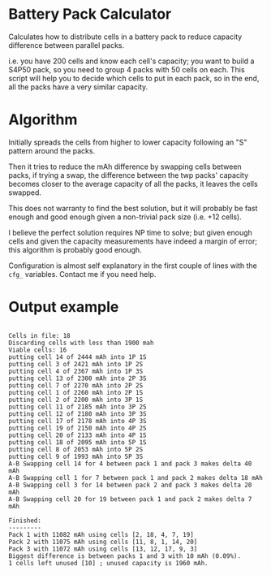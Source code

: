 # Battery Pack Calculator
Calculates how to distribute cells in a battery pack to reduce capacity difference between parallel packs.

i.e. you have 200 cells and know each cell's capacity; you want to build a S4P50 pack, so you need to
group 4 packs with 50 cells on each. This script will help you to decide which cells to put in each pack, 
so in the end, all the packs have a very similar capacity.

# Algorithm

Initially spreads the cells from higher to lower capacity following an "S" pattern around the packs.

Then it tries to reduce the mAh difference by swapping cells between packs, if trying a swap, the difference between 
the twp packs' capacity becomes closer to the average capacity of all the packs, it leaves the cells swapped.

This does not warranty to find the best solution, but it will probably be fast enough and good enough given a
non-trivial pack size (i.e. +12 cells).
 
I believe the perfect solution requires NP time to solve; but given enough cells and given the capacity measurements
have indeed a margin of error; this algorithm is probably good enough.


Configuration is almost self explanatory in the first couple of lines with the `cfg_` variables. Contact me if you 
need help.

# Output example

```

Cells in file: 18
Discarding cells with less than 1900 mah
Viable cells: 16
putting cell 14 of 2444 mAh into 1P 1S
putting cell 3 of 2421 mAh into 1P 2S
putting cell 4 of 2367 mAh into 1P 3S
putting cell 13 of 2300 mAh into 2P 3S
putting cell 7 of 2270 mAh into 2P 2S
putting cell 1 of 2260 mAh into 2P 1S
putting cell 2 of 2200 mAh into 3P 1S
putting cell 11 of 2185 mAh into 3P 2S
putting cell 12 of 2180 mAh into 3P 3S
putting cell 17 of 2178 mAh into 4P 3S
putting cell 19 of 2150 mAh into 4P 2S
putting cell 20 of 2133 mAh into 4P 1S
putting cell 18 of 2095 mAh into 5P 1S
putting cell 8 of 2053 mAh into 5P 2S
putting cell 9 of 1993 mAh into 5P 3S
A-B Swapping cell 14 for 4 between pack 1 and pack 3 makes delta 40 mAh
A-B Swapping cell 1 for 7 between pack 1 and pack 2 makes delta 18 mAh
A-B Swapping cell 3 for 14 between pack 2 and pack 3 makes delta 20 mAh
A-B Swapping cell 20 for 19 between pack 1 and pack 2 makes delta 7 mAh

Finished:
---------
Pack 1 with 11082 mAh using cells [2, 18, 4, 7, 19]
Pack 2 with 11075 mAh using cells [11, 8, 1, 14, 20]
Pack 3 with 11072 mAh using cells [13, 12, 17, 9, 3]
Biggest difference is between packs 1 and 3 with 10 mAh (0.09%).
1 cells left unused [10] ; unused capacity is 1960 mAh.

```